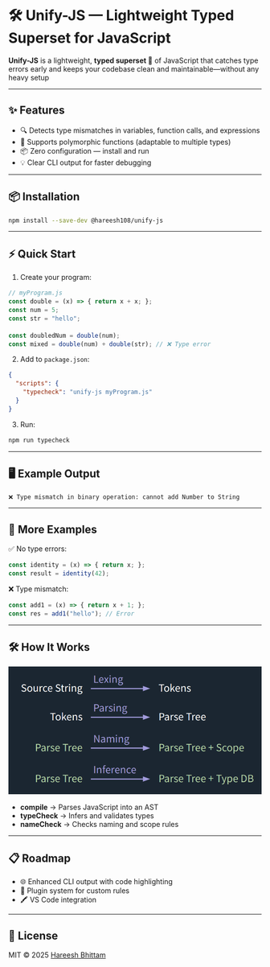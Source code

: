 # 🛠️ Unify-JS — Lightweight Typed Superset for JavaScript

**Unify-JS** is a lightweight, **typed superset 🚀** of JavaScript that catches type errors early and keeps your codebase clean and maintainable—without any heavy setup

---

## ✨ Features

* 🔍 Detects type mismatches in variables, function calls, and expressions
* 🧠 Supports polymorphic functions (adaptable to multiple types)
* 📦 Zero configuration — install and run
* 💡 Clear CLI output for faster debugging

---

## 📦 Installation

```bash
npm install --save-dev @hareesh108/unify-js
```

---

## ⚡ Quick Start

1. Create your program:

```js
// myProgram.js
const double = (x) => { return x + x; };
const num = 5;
const str = "hello";

const doubledNum = double(num);
const mixed = double(num) + double(str); // ❌ Type error
```

2. Add to `package.json`:

```json
{
  "scripts": {
    "typecheck": "unify-js myProgram.js"
  }
}
```

3. Run:

```bash
npm run typecheck
```

---

## 🖥 Example Output

```plaintext
❌ Type mismatch in binary operation: cannot add Number to String
```

---

## 🧪 More Examples

✅ No type errors:

```js
const identity = (x) => { return x; };
const result = identity(42);
```

❌ Type mismatch:

```js
const add1 = (x) => { return x + 1; };
const res = add1("hello"); // Error
```

---

## 🛠 How It Works

![Compiler Design](./docs/design.png)

* **compile** → Parses JavaScript into an AST
* **typeCheck** → Infers and validates types
* **nameCheck** → Checks naming and scope rules

---

## 📋 Roadmap

* 🌐 Enhanced CLI output with code highlighting
* 🧩 Plugin system for custom rules
* 🖍 VS Code integration

---

## 📜 License

MIT © 2025 [Hareesh Bhittam](https://github.com/Hareesh108/unify-js)
